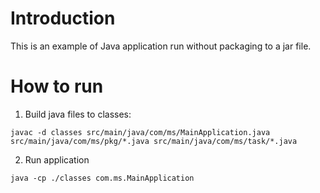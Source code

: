 # Introduction

This is an example of Java application run without packaging to a jar file.

# How to run 
1. Build java files to classes:

```shell
javac -d classes src/main/java/com/ms/MainApplication.java src/main/java/com/ms/pkg/*.java src/main/java/com/ms/task/*.java
```

2. Run application

```shell
java -cp ./classes com.ms.MainApplication
```

